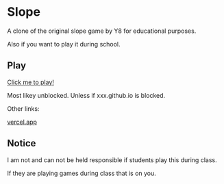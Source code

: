 # Slope
A clone of the original slope game by Y8 for educational purposes.

Also if you want to play it during school.

## Play

[Click me to play!](https://3kh0.github.io/slope/)

Most likey unblocked. Unless if xxx.github.io is blocked.

Other links:

[vercel.app](https://slope-psi.vercel.app/)

## Notice

I am not and can not be held responsible if students play this during class. 

If they are playing games during class that is on you.
